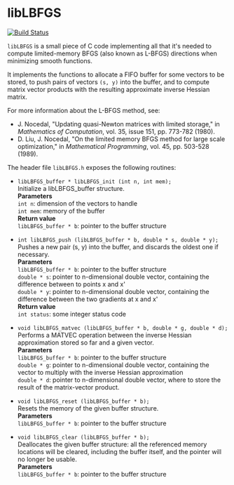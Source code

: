 # libLBFGS

[![Build Status](https://travis-ci.org/lostella/libLBFGS.svg)](https://travis-ci.org/lostella/libLBFGS)

`libLBFGS` is a small piece of C code implementing all that it's needed to compute
limited-memory BFGS (also known as L-BFGS) directions when minimizing smooth functions.

It implements the functions to allocate a FIFO buffer for some vectors to be stored,
to push pairs of vectors `(s, y)` into the buffer, and to compute matrix vector products
with the resulting approximate inverse Hessian matrix.

For more information about the L-BFGS method, see:

* J. Nocedal, "Updating quasi-Newton matrices with limited storage," in *Mathematics of Computation*, vol. 35, issue 151, pp. 773-782 (1980).
* D. Liu, J. Nocedal, "On the limited memory BFGS method for large scale optimization," in *Mathematical Programming*, vol. 45, pp. 503-528 (1989).

The header file `libLBFGS.h` exposes the following routines:

* `libLBFGS_buffer * libLBFGS_init (int n, int mem);`  
    Initialize a libLBFGS_buffer structure.  
    **Parameters**  
     `int n`: dimension of the vectors to handle  
     `int mem`: memory of the buffer  
    **Return value**  
     `libLBFGS_buffer * b`: pointer to the buffer structure  

* `int libLBFGS_push (libLBFGS_buffer * b, double * s, double * y);`  
    Pushes a new pair (s, y) into the buffer, and discards the oldest one if necessary.  
    **Parameters**  
     `libLBFGS_buffer * b`: pointer to the buffer structure  
     `double * s`: pointer to n-dimensional double vector, containing the difference between to points x and x'  
     `double * y`: pointer to n-dimensional double vector, containing the difference between the two gradients at x and x'  
    **Return value**  
     `int status`: some integer status code  

* `void libLBFGS_matvec (libLBFGS_buffer * b, double * g, double * d);`  
    Performs a MATVEC operation between the inverse Hessian approximation stored so far and a given vector.  
    **Parameters**  
     `libLBFGS_buffer * b`: pointer to the buffer structure  
     `double * g`: pointer to n-dimensional double vector, containing the vector to multiply with the inverse Hessian approximation  
     `double * d`: pointer to n-dimensional double vector, where to store the result of the matrix-vector product.  

* `void libLBFGS_reset (libLBFGS_buffer * b);`  
    Resets the memory of the given buffer structure.  
    **Parameters**  
     `libLBFGS_buffer * b`: pointer to the buffer structure  

* `void libLBFGS_clear (libLBFGS_buffer * b);`  
    Deallocates the given buffer structure: all the referenced memory locations will be cleared, including the buffer itself, and the pointer will no longer be usable.  
    **Parameters**  
     `libLBFGS_buffer * b`: pointer to the buffer structure

